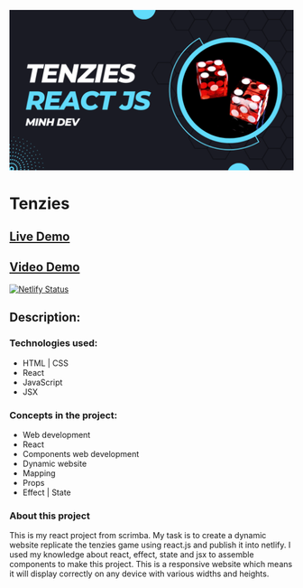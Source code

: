 ![preview img](/preview.png)

# Tenzies
## [Live Demo](https://tenziesdice.netlify.app/)
## [Video Demo](https://youtu.be/aCz5QHt_9u8)
[![Netlify Status](https://api.netlify.com/api/v1/badges/65849be8-ad5b-438c-be9a-3f992d0ef4e5/deploy-status)](https://app.netlify.com/sites/tenziesdice/deploys)



## **Description:**

### Technologies used:

- HTML | CSS
- React 
- JavaScript
- JSX

### Concepts in the project:

- Web development
- React
- Components web development
- Dynamic website
- Mapping
- Props
- Effect | State

### About this project

This is my react project from scrimba. My task is to create a dynamic website replicate the tenzies game using react.js and publish it into netlify. I used my knowledge about react, effect, state and jsx to assemble components to make this project. This is a responsive website which means it will display correctly on any device with various widths and heights.
